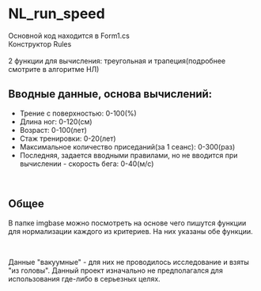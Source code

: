 # NL_run_speed
Основной код находится в Form1.cs<br>
Конструктор Rules<br>
<br>
2 функции для вычисления: треугольная и трапеция(подробнее смотрите в алгоритме НЛ)
<br>
<h2>Вводные данные, основа вычислений:</h2>
<ul>
  <li>Трение с поверхностью: 0-100(%)</li>
  <li>Длина ног: 0-120(см)</li>
  <li>Возраст: 0-100(лет)</li>
  <li>Стаж тренировки: 0-20(лет)</li>
  <li>Максимальное количество приседаний(за 1 сеанс): 0-300(раз)</li>
  <li>Последняя, задается вводными правилами, но не вводится при вычислении - скорость бега: 0-40(м/с)</li>
</ul>
<br>
<h2>Общее</h2>
<p>В папке imgbase можно посмотреть на основе чего пишутся функции для нормализации каждого из критериев. На них указаны обе функции.</p>
<br>
<p>Данные "вакуумные" - для них не проводилось исследование и взяты "из головы". Данный проект изначально не предполагался для использования где-либо в серьезных целях.</p>
<br>

